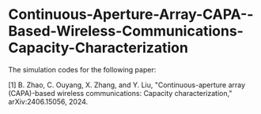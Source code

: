 # Continuous-Aperture-Array-CAPA--Based-Wireless-Communications-Capacity-Characterization
The simulation codes for the following paper:

[1] B. Zhao, C. Ouyang, X. Zhang, and Y. Liu, "Continuous-aperture array (CAPA)-based wireless communications: Capacity characterization," arXiv:2406.15056, 2024.
